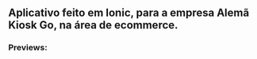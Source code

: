 ## Aplicativo feito em Ionic, para a empresa Alemã Kiosk Go, na área de ecommerce.

### Previews:

<div style="display: inline_block">


</div>
